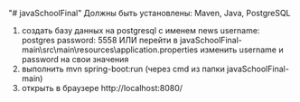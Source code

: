 "# javaSchoolFinal" 
Должны быть установлены: Maven, Java, PostgreSQL
1. создать базу данных на postgresql с именем news
username: postgres
password: 5558
ИЛИ
перейти в javaSchoolFinal-main\src\main\resources\application.properties
изменить username и password на свои значения
2. выполнить mvn spring-boot:run (через cmd из папки javaSchoolFinal-main)
3. открыть в браузере http://localhost:8080/
